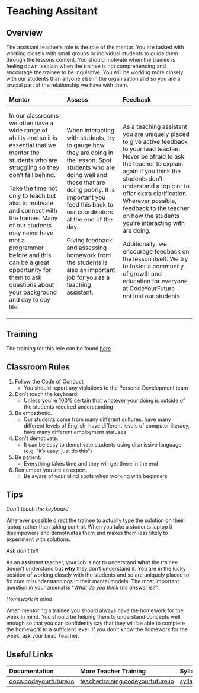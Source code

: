 # Teaching Assitant

## Overview

The assistant teacher’s role is the role of the mentor. You are tasked with working closely with small groups or individual students to guide them through the lessons content. You should motivate when the trainee is feeling down, explain when the trainee is not comprehending and encourage the trainee to be inquisitive. You will be working more closely with our students than anyone else in the organisation and so you are a crucial part of the relationship we have with them.

<table>
  <thead>
    <tr>
      <th style="text-align:left">Mentor</th>
      <th style="text-align:left">Assess</th>
      <th style="text-align:left">Feedback</th>
    </tr>
  </thead>
  <tbody>
    <tr>
      <td style="text-align:left">
        <p>In our classrooms we often have a wide range of ability and so it is essential
          that we mentor the students who are struggling so they don&#x2019;t fall
          behind.</p>
        <p>Take the time not only to teach but also to motivate and connect with
          the trainee. Many of our students may never have met a programmer before
          and this can be a great opportunity for them to ask questions about your
          background and day to day life.</p>
      </td>
      <td style="text-align:left">
        <p>When interacting with students, try to gauge how they are doing in the
          lesson. Spot students who are doing well and those that are doing poorly.
          It is important you feed this back to our coordinators at the end of the
          day.</p>
        <p>Giving feedback and assessing homework from the students is also an important
          job for you as a teaching assistant.</p>
      </td>
      <td style="text-align:left">
        <p>As a teaching assistant you are uniquely placed to give active feedback
          to your lead teacher. Never be afraid to ask the teacher to explain again
          if you think the students don&#x2019;t understand a topic or to offer extra
          clarification. Wherever possible, feedback to the teacher on how the students
          you&#x2019;re interacting with are doing.</p>
        <p>Additionally, we encourage feedback on the lesson itself. We try to foster
          a community of growth and education for everyone at CodeYourFuture - not
          just our students.</p>
      </td>
    </tr>
  </tbody>
</table>

## Training

The training for this role can be found [here](https://teachertraining.codeyourfuture.io/content/welcome-to-the-education-team).

## Classroom Rules

1. ​Follow the Code of Conduct
   - You should report any violations to the Personal Development team
2. Don't touch the keyboard.
   - Unless you're 100% certain that whatever your doing is outside of the students required understanding
3. Be empathetic.
   - Our students come from many different cultures, have many different levels of English, have different levels of computer literacy, have many different employment statuses
4. Don't demotivate.
   - It can be easy to demotivate students using dismissive language \(e.g. "it’s easy, just do this"\)
5. Be patient.
   - Everything takes time and they will get there in the end
6. Remember you are an expert.
   - Be aware of your blind spots when working with beginners

## Tips

_Don’t touch the keyboard_

Wherever possible direct the trainee to actually type the solution on their laptop rather than taking control. When you take a students laptop it disempowers and demotivates them and makes them less likely to experiment with solutions.

_Ask don’t tell_

As an assistant teacher, your job is not to understand **what** the trainee doesn’t understand but **why** they don’t understand it. You are in the lucky position of working closely with the students and so are uniquely placed to fix core misunderstandings in their mental models. The most important question in your arsenal is “_What do you think the answer is?_”.

_Homework in mind_

When mentoring a trainee you should always have the homework for the week in mind. You should be helping them to understand concepts well enough so that you can confidently say that they will be able to complete the homework to a sufficient level. If you don’t know the homework for the week, ask your Lead Teacher.

## Useful Links

| Documentation                                             | More Teacher Training                                                           | Syllabus                                                          |
| :-------------------------------------------------------- | :------------------------------------------------------------------------------ | :---------------------------------------------------------------- |
| [docs.codeyourfuture.io](https://docs.codeyourfuture.io/) | [teachertraining.codeyourfuture.io](https://teachertraining.codeyourfuture.io/) | [syllabus.codeyourfuture.io](https://syllabus.codeyourfuture.io/) |
